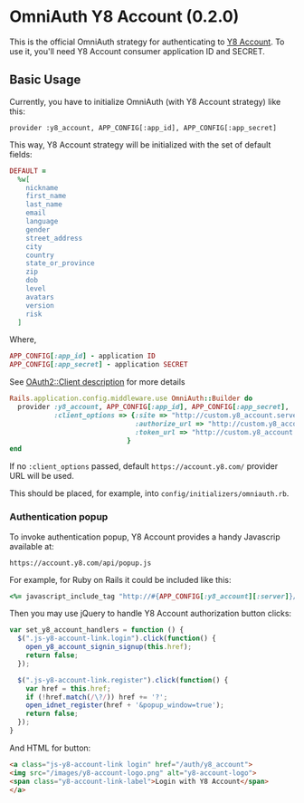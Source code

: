 # OmniAuth Y8 Account (0.2.0)

This is the official OmniAuth strategy for authenticating to [Y8 Account](https://account.y8.com). To
use it, you'll need Y8 Account consumer application ID and SECRET.

## Basic Usage
Currently, you have to initialize OmniAuth (with Y8 Account strategy) like this:

    provider :y8_account, APP_CONFIG[:app_id], APP_CONFIG[:app_secret]

This way, Y8 Account strategy will be initialized with the set of default fields:

```ruby
DEFAULT =
  %w[
    nickname
    first_name
    last_name
    email
    language
    gender
    street_address
    city
    country
    state_or_province
    zip
    dob
    level
    avatars
    version
    risk
  ]
```

Where,
```ruby
APP_CONFIG[:app_id] - application ID
APP_CONFIG[:app_secret] - application SECRET
```

See [OAuth2::Client description](https://github.com/intridea/oauth2/blob/master/lib/oauth2/client.rb) for more details

```ruby
Rails.application.config.middleware.use OmniAuth::Builder do
  provider :y8_account, APP_CONFIG[:app_id], APP_CONFIG[:app_secret],
           :client_options => {:site => "http://custom.y8_account.server.org/",
                               :authorize_url => "http://custom.y8_account.server.org/oauth/authorize",
                               :token_url => "http://custom.y8_account.server.org/oauth/token"
                             }
end
```
If no `:client_options` passed, default `https://account.y8.com/` provider URL will be used.

This should be placed, for example, into `config/initializers/omniauth.rb`.

### Authentication popup
To invoke authentication popup, Y8 Account provides a handy Javascrip available at:
```
https://account.y8.com/api/popup.js
```

For example, for Ruby on Rails it could be included like this:
```ruby
<%= javascript_include_tag "http://#{APP_CONFIG[:y8_account][:server]}/api/popup.js" %>
```
Then you may use jQuery to handle Y8 Account authorization button clicks:

```javascript
var set_y8_account_handlers = function () {
  $(".js-y8-account-link.login").click(function() {
    open_y8_account_signin_signup(this.href);
    return false;
  });

  $(".js-y8-account-link.register").click(function() {
    var href = this.href;
    if (!href.match(/\?/)) href += '?';
    open_idnet_register(href + '&popup_window=true');
    return false;
  });
}
```

And HTML for button:
```html
<a class="js-y8-account-link login" href="/auth/y8_account">
<img src="/images/y8-account-logo.png" alt="y8-account-logo">
<span class="y8-account-link-label">Login with Y8 Account</span>
</a>
```
